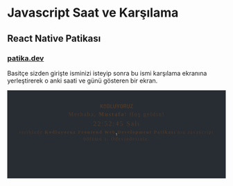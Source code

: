 # Javascript Saat ve Karşılama

## React Native Patikası

### [patika.dev](www.patika.dev)

Basitçe sizden girişte isminizi isteyip sonra bu ismi karşılama ekranına yerleştirerek o anki saati ve günü gösteren bir ekran.

![screenshot](./screen.gif)
